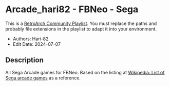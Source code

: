 # Arcade_hari82 - FBNeo - Sega

This is a [RetroArch Community
Playlist](https://github.com/thingsiplay/retroarch-community-playlists). You must
replace the paths and probably file extensions in the playlist to adapt it into
your environment.

- Authors: Hari-82
- Edit Date: 2024-07-07

## Description

All Sega Arcade games for FBNeo. Based on the listing at [Wikipedia: List of
Sega arcade games](https://en.wikipedia.org/wiki/List_of_Sega_arcade_games) as a reference.
